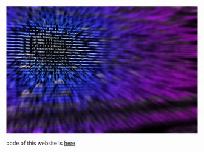 <div>
<img src='./code.jpg' title='click to see this website' href='https://www.google.com' rel='noopener noreferrer' target='__blank'/>
<p>code of this website is <a href='google.com'>here</a>.</p>
</div>